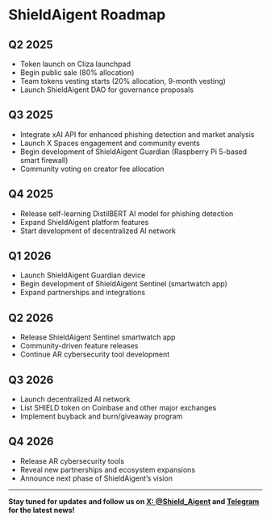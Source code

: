 # ShieldAigent Roadmap

## Q2 2025

- Token launch on Cliza launchpad
- Begin public sale (80% allocation)
- Team tokens vesting starts (20% allocation, 9-month vesting)
- Launch ShieldAigent DAO for governance proposals

## Q3 2025

- Integrate xAI API for enhanced phishing detection and market analysis
- Launch X Spaces engagement and community events
- Begin development of ShieldAigent Guardian (Raspberry Pi 5-based smart firewall)
- Community voting on creator fee allocation

## Q4 2025

- Release self-learning DistilBERT AI model for phishing detection
- Expand ShieldAigent platform features
- Start development of decentralized AI network

## Q1 2026

- Launch ShieldAigent Guardian device
- Begin development of ShieldAigent Sentinel (smartwatch app)
- Expand partnerships and integrations

## Q2 2026

- Release ShieldAigent Sentinel smartwatch app
- Community-driven feature releases
- Continue AR cybersecurity tool development

## Q3 2026

- Launch decentralized AI network
- List SHIELD token on Coinbase and other major exchanges
- Implement buyback and burn/giveaway program

## Q4 2026

- Release AR cybersecurity tools
- Reveal new partnerships and ecosystem expansions
- Announce next phase of ShieldAigent’s vision

---

**Stay tuned for updates and follow us on [X: @Shield_Aigent](https://x.com/Shield_Aigent) and [Telegram](https://t.me/ShieldAigent) for the latest news!**
